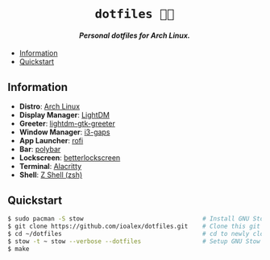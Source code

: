 <h1 align="center">
    <code>dotfiles 👨‍💻</code>
</h1>

<h4 align="center"><i>Personal dotfiles for Arch Linux.</i></h4>

- [Information](#information)
- [Quickstart](#quickstart)

## Information

- **Distro**: [Arch Linux](https://archlinux.org/)
- **Display Manager**: [LightDM](https://github.com/canonical/lightdm)
- **Greeter**: [lightdm-gtk-greeter](https://github.com/Xubuntu/lightdm-gtk-greeter)
- **Window Manager**: [i3-gaps](https://github.com/Airblader/i3)
- **App Launcher**: [rofi](https://github.com/davatorium/rofi)
- **Bar**: [polybar](https://github.com/polybar/polybar)
- **Lockscreen**: [betterlockscreen](https://github.com/pavanjadhaw/betterlockscreen)
- **Terminal**: [Alacritty](https://github.com/alacritty/alacritty)
- **Shell**: [Z Shell (zsh)](https://www.zsh.org/)

## Quickstart

```sh
$ sudo pacman -S stow                                 # Install GNU Stow
$ git clone https://github.com/ioalex/dotfiles.git    # Clone this git repository
$ cd ~/dotfiles                                       # cd to newly cloned directory
$ stow -t ~ stow --verbose --dotfiles                 # Setup GNU Stow
$ make
```
